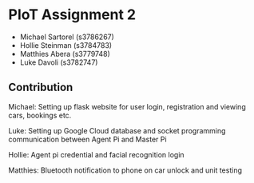 # PIoT Assignment 2
* Michael Sartorel (s3786267)
* Hollie Steinman (s3784783)
* Matthies Abera (s3779748)
* Luke Davoli (s3782747)

## Contribution
Michael: Setting up flask website for user login, registration and viewing cars, bookings etc.

Luke: Setting up Google Cloud database and socket programming communication between Agent Pi and Master Pi

Hollie: Agent pi credential and facial recognition login

Matthies: Bluetooth notification to phone on car unlock and unit testing
